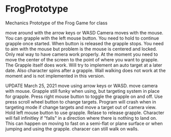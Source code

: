 # FrogPrototype
Mechanics Prototype of the Frog Game for class

move around with the arrow keys or WASD
Camera moves with the mouse.
You can grapple with the left mouse button. You need to hold to continue grapple once started. When button is released the grapple stops. You need to aim with the mouse but problem is the mouse is centered and locked. Only real way to have camera work properly. At the moment you need to move the center of the screen to the point of where you want to grapple. The Grapple itself does work. Will try to implement an auto target at a later date.
Also character spins after a grapple. 
Wall walking does not work at the moment and is not implemented in this version. 

UPDATE
March 25, 2021
move using arrow keys or WASD.
move camera with mouse.
Grapple still funky when using, but targeting system in place for grapple. Press right mouse button to toggle the grapple on and off. Use press scroll wheel button to change targets. Program will crash when in targeting mode if change targets and move a target out of camera view. 
Hold left mouse button to use grapple. Relase to release grapple.
Character will fall infinitley if "falls" in a direction where there is nothing to land on. This can happen on moving to fast on a semi-flat or plane surface or when jumping and using the grapple. 
characer can still walk on walls.
